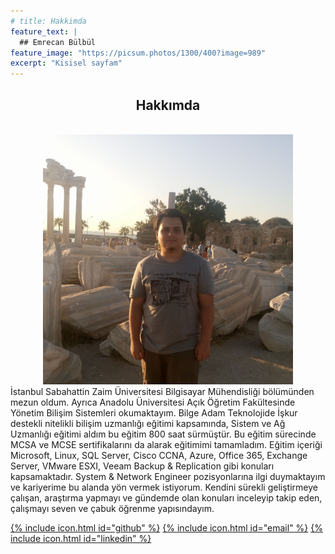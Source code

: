 ```yaml
---
# title: Hakkimda
feature_text: |
  ## Emrecan Bülbül
feature_image: "https://picsum.photos/1300/400?image=989"
excerpt: "Kisisel sayfam"
---
```

<style>
div {

  margin: 0px;

}
</style>
<div align="center">
<h2>Hakkımda</h2><br>
<img src="images/21551853_1712471445460622_3421064557534354237_o.jpg"  width="400" height="400"/></div>
İstanbul Sabahattin Zaim Üniversitesi Bilgisayar Mühendisliği bölümünden mezun oldum. Ayrıca Anadolu Üniversitesi Açık Öğretim Fakültesinde Yönetim Bilişim Sistemleri okumaktayım. Bilge Adam Teknolojide İşkur destekli nitelikli bilişim uzmanlığı eğitimi kapsamında, Sistem ve Ağ Uzmanlığı eğitimi aldım bu eğitim 800 saat sürmüştür. Bu eğitim sürecinde MCSA ve MCSE sertifikalarını da alarak eğitimimi tamamladım. Eğitim içeriği Microsoft, Linux, SQL Server, Cisco CCNA, Azure, Office 365, Exchange Server, VMware ESXI, Veeam Backup & Replication gibi konuları kapsamaktadır. System & Network Engineer pozisyonlarına ilgi duymaktayım ve kariyerime bu alanda yön vermek istiyorum. Kendini sürekli geliştirmeye çalışan, araştırma yapmayı ve gündemde olan konuları inceleyip takip eden, çalışmayı seven ve çabuk öğrenme yapısındayım.<br>


 [{% include icon.html id="github"  %}](https://github.com/Emre2492)
 [{% include icon.html id="email"  %}](mailto:emrecan@emrecanbulbul.com)
 [{% include icon.html id="linkedin" %}](https://www.linkedin.com/in/emrecan-bulbul)

 
